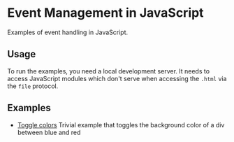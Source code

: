 # Event Management in JavaScript

Examples of event handling in JavaScript.

## Usage

To run the examples, you need a local development server. It needs to access JavaScript modules which don't serve when accessing the `.html` via the `file` protocol.

## Examples

- [Toggle colors](./togglecolor.html) Trivial example that toggles the background color of a div between blue and red
